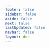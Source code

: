 ```yaml
---
footer: false
sidebar: false
aside: false
next: false
lastUpdated: false
navbar: false
layout: doc
---
```


<AIChat />
